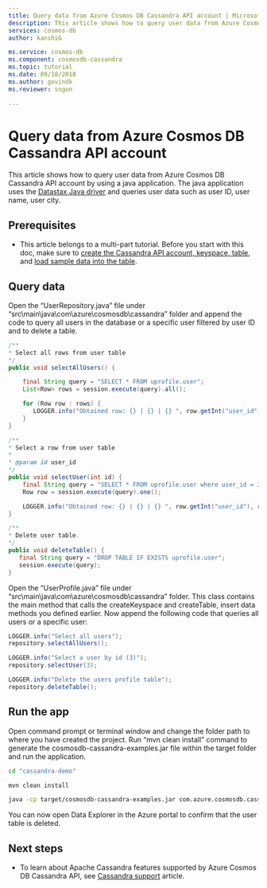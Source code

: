 ```yaml
---
title: Query data from Azure Cosmos DB Cassandra API account | Microsoft Docs
description: This article shows how to query user data from Azure Cosmos DB Cassandra API account by using a java application.
services: cosmos-db
author: kanshiG

ms.service: cosmos-db
ms.component: cosmosdb-cassandra
ms.topic: tutorial
ms.date: 09/18/2018
ms.author: govindk
ms.reviewer: sngun
 
---
```


# Query data from Azure Cosmos DB Cassandra API account

This article shows how to query user data from Azure Cosmos DB Cassandra API account by using a java application. The java application uses the [Datastax Java driver](https://github.com/datastax/java-driver) and queries user data such as user ID, user name, user city. 

## Prerequisites

* This article belongs to a multi-part tutorial. Before you start with this doc, make sure to [create the Cassandra API account, keyspace, table](create-cassandra-api-account-java.md), and [load sample data into the table](cassandra-api-load-data.md). 

## Query data

Open the “UserRepository.java” file under “src\main\java\com\azure\cosmosdb\cassandra” folder and append the code to query all users in the database or a specific user filtered by user ID and to delete a table. 

```java
/**
* Select all rows from user table
*/
public void selectAllUsers() {

    final String query = "SELECT * FROM uprofile.user";
    List<Row> rows = session.execute(query).all();

    for (Row row : rows) {
       LOGGER.info("Obtained row: {} | {} | {} ", row.getInt("user_id"), row.getString("user_name"), row.getString("user_bcity"));
    }
}

/**
* Select a row from user table
*
* @param id user_id
*/
public void selectUser(int id) {
    final String query = "SELECT * FROM uprofile.user where user_id = 3";
    Row row = session.execute(query).one();

    LOGGER.info("Obtained row: {} | {} | {} ", row.getInt("user_id"), row.getString("user_name"), row.getString("user_bcity"));
}

/**
* Delete user table.
*/
public void deleteTable() {
   final String query = "DROP TABLE IF EXISTS uprofile.user";
   session.execute(query);
}
```

Open the “UserProfile.java” file under “src\main\java\com\azure\cosmosdb\cassandra” folder. This class contains the main method that calls the createKeyspace and createTable, insert data methods you defined earlier. Now append the following code that queries all users or a specific user:

```java
LOGGER.info("Select all users");
repository.selectAllUsers();

LOGGER.info("Select a user by id (3)");
repository.selectUser(3);

LOGGER.info("Delete the users profile table");
repository.deleteTable();
```

## Run the app
Open command prompt or terminal window and change the folder path to where you have created the project. Run “mvn clean install” command to generate the cosmosdb-cassandra-examples.jar file within the target folder and run the application. 

```bash
cd "cassandra-demo"

mvn clean install

java -cp target/cosmosdb-cassandra-examples.jar com.azure.cosmosdb.cassandra.examples.UserProfile
```

You can now open Data Explorer in the Azure portal to confirm that the user table is deleted.

## Next steps

* To learn about Apache Cassandra features supported by Azure Cosmos DB Cassandra API, see [Cassandra support](cassandra-support.md) article.

